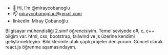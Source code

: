 - 👋 Hi, I’m @miraycobanoglu
- 📫 miraycobanogluu@gmail.com
- linkedln: Miray Çobanoğlu

Bilgisayar mühendisliği 2.sınıf öğrencisiyim. Temel seviyede c#, c, c++ bilgim var. html, css, bootstrap, tailwind ve js üzerine kendimi geliştirmekteyim. Bildiklerimle ufak çaplı projeler deniyorum. Güncel olarak react.js öğrenme aşamasındayım. 
